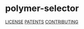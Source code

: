 polymer-selector
================

[LICENSE](https://raw.github.com/Polymer/polymer/master/LICENSE)
[PATENTS](https://raw.github.com/Polymer/polymer/master/PATENTS)
[CONTRIBUTING](https://raw.github.com/Polymer/polymer/master/CONTRIBUTING.md)
